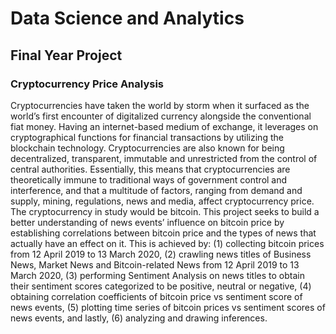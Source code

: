 # Data Science and Analytics

## Final Year Project

### Cryptocurrency Price Analysis

Cryptocurrencies have taken the world by storm when it surfaced as the world’s first encounter of digitalized currency alongside the conventional fiat money. Having an internet-based medium of exchange, it leverages on cryptographical functions for financial transactions by utilizing the blockchain technology. Cryptocurrencies are also known for being decentralized, transparent, immutable and unrestricted from the control of central authorities. Essentially, this means that cryptocurrencies are theoretically immune to traditional ways of government control and interference, and that a multitude of factors, ranging from demand and supply, mining, regulations, news and media, affect cryptocurrency price. The cryptocurrency in study would be bitcoin. This project seeks to build a better understanding of news events’ influence on bitcoin price by establishing correlations between bitcoin price and the types of news that actually have an effect on it. This is achieved by: (1) collecting bitcoin prices from 12 April 2019 to 13 March 2020, (2) crawling news titles of Business News, Market News and Bitcoin-related News from 12 April 2019 to 13 March 2020, (3) performing Sentiment Analysis on news titles to obtain their sentiment scores categorized to be positive, neutral or negative, (4) obtaining correlation coefficients of bitcoin price vs sentiment score of news events, (5) plotting time series of bitcoin prices vs sentiment scores of news events, and lastly, (6) analyzing and drawing inferences.
